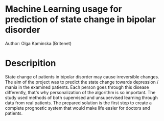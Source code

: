 # Machine Learning usage for prediction of state change in bipolar disorder

Author: Olga Kaminska (Britenet)

# Descripition

State change of patients in bipolar disorder may cause irreversible changes.
The aim of the project was to predict the state change  towards depression / mania in the examined patients. Each person goes through this disease differently, that's why personalization of the algorithm is so important. The study used methods of both supervised and unsupervised learning through data from real patients. The prepared solution is the first step to create a complete prognostic system that would make life easier for doctors and patients. 

